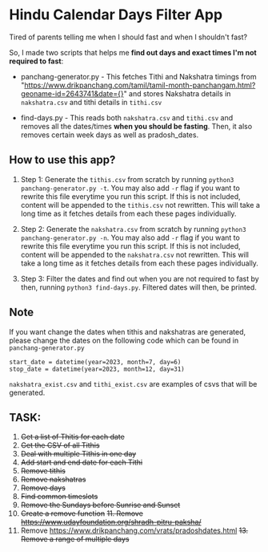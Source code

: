 # Hindu Calendar Days Filter App

Tired of parents telling me when I should fast and when I shouldn't fast? 

So, I made two scripts that helps me **find out days and exact times I'm not required to fast**:

* panchang-generator.py - This fetches Tithi and Nakshatra timings from "https://www.drikpanchang.com/tamil/tamil-month-panchangam.html?geoname-id=2643741&date={}" and stores Nakshatra details in `nakshatra.csv` and tithi details in `tithi.csv`

* find-days.py - This reads both `nakshatra.csv` and `tithi.csv` and removes all the dates/times **when you should be fasting**. Then, it also removes certain week days as well as pradosh_dates.

## How to use this app?

1. Step 1: Generate the `tithis.csv` from scratch by running `python3 panchang-generator.py -t`. You may also add `-r` flag if you want to rewrite this file everytime you run this 
script. If this is not included, content will be appended to the `tithis.csv` not rewritten. This will take a long time as it fetches details from each these pages individually.

2. Step 2: Generate the `nakshatra.csv` from scratch by running `python3 panchang-generator.py -n`. You may also add `-r` flag if you want to rewrite this file everytime you run this script. If this is not included, content will be appended to the `nakshatra.csv` not rewritten. This will take a long time as it fetches details from each these pages individually.

3. Step 3: Filter the dates and find out when you are not required to fast by then, running `python3 find-days.py`. Filtered dates will then, be printed. 

## Note

If you want change the dates when tithis and nakshatras are generated, please change the dates on the following code which can be found in `panchang-generator.py`

```
start_date = datetime(year=2023, month=7, day=6)
stop_date = datetime(year=2023, month=12, day=31)
```

`nakshatra_exist.csv` and `tithi_exist.csv` are examples of csvs that will be generated. 

## TASK:
1. ~~Get a list of Thitis for each date~~
2. ~~Get the CSV of all Tithis~~
3. ~~Deal with multiple Tithis in one day~~
4. ~~Add start and end date for each Tithi~~
5. ~~Remove tithis~~
6. ~~Remove nakshatras~~
7. ~~Remove days~~
8. ~~Find common timeslots~~
9. ~~Remove the Sundays before Sunrise and Sunset~~
10. ~~Create a remove function~~
~~11. Remove https://www.udayfoundation.org/shradh-pitru-paksha/~~
12. Remove https://www.drikpanchang.com/vrats/pradoshdates.html
~~13. Remove a range of multiple days~~

